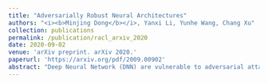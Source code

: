 ```yaml
---
title: "Adversarially Robust Neural Architectures"
authors: "<i><b>Minjing Dong</b></i>, Yanxi Li, Yunhe Wang, Chang Xu"
collection: publications
permalink: /publication/racl_arxiv_2020
date: 2020-09-02
venue: 'arXiv preprint. arXiv 2020.'
paperurl: 'https://arxiv.org/pdf/2009.00902'
abstract: "Deep Neural Network (DNN) are vulnerable to adversarial attack. Existing methods are devoted to developing various robust training strategies or regularizations to update the weights of the neural network. But beyond the weights, the overall structure and information flow in the network are explicitly determined by the neural architecture, which remains unexplored. This paper thus aims to improve the adversarial robustness of the network from the architecture perspective with NAS framework. We explore the relationship among adversarial robustness, Lipschitz constant, and architecture parameters and show that an appropriate constraint on architecture parameters could reduce the Lipschitz constant to further improve the robustness. For NAS framework, all the architecture parameters are equally treated when the discrete architecture is sampled from supernet. However, the importance of architecture parameters could vary from operation to operation or connection to connection, which is not explored and might reduce the confidence of robust architecture sampling. Thus, we propose to sample architecture parameters from trainable multivariate log-normal distributions, with which the Lipschitz constant of entire network can be approximated using a univariate log-normal distribution with mean and variance related to architecture parameters. Compared with adversarially trained neural architectures searched by various NAS algorithms as well as efficient human-designed models, our algorithm empirically achieves the best performance among all the models under various attacks on different datasets."
---
```

